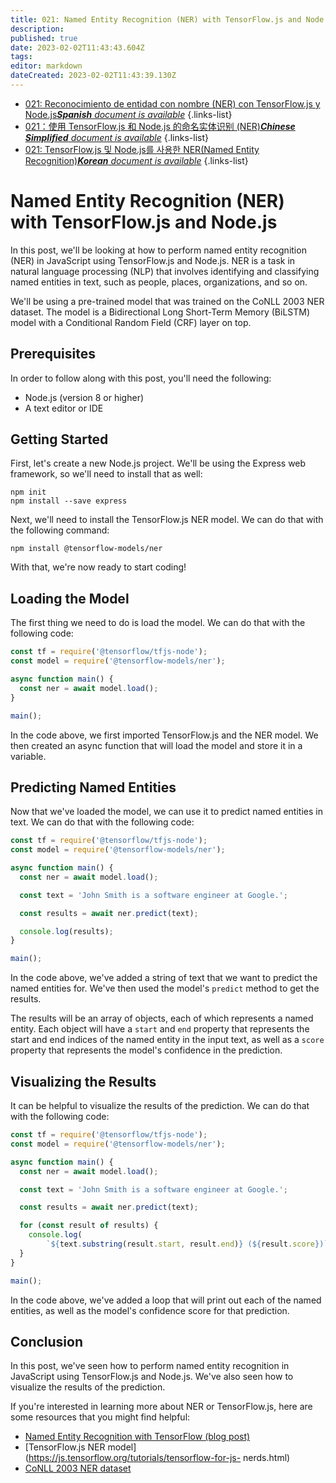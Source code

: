 ```yaml
---
title: 021: Named Entity Recognition (NER) with TensorFlow.js and Node.js
description: 
published: true
date: 2023-02-02T11:43:43.604Z
tags: 
editor: markdown
dateCreated: 2023-02-02T11:43:39.130Z
---
```


- [021: Reconocimiento de entidad con nombre (NER) con TensorFlow.js y Node.js***Spanish** document is available*](/es/Knowledge-base/TensorFlow-js/Learning/021-named-entity-recognition-ner-with-tensorflow-js-and-node-js)
{.links-list}
- [021：使用 TensorFlow.js 和 Node.js 的命名实体识别 (NER)***Chinese Simplified** document is available*](/zh/Knowledge-base/TensorFlow-js/Learning/021-named-entity-recognition-ner-with-tensorflow-js-and-node-js)
{.links-list}
- [021: TensorFlow.js 및 Node.js를 사용한 NER(Named Entity Recognition)***Korean** document is available*](/ko/Knowledge-base/TensorFlow-js/Learning/021-named-entity-recognition-ner-with-tensorflow-js-and-node-js)
{.links-list}


# Named Entity Recognition (NER) with TensorFlow.js and Node.js

In this post, we'll be looking at how to perform named entity recognition (NER) in JavaScript using TensorFlow.js and Node.js. NER is a task in natural language processing (NLP) that involves identifying and classifying named entities in text, such as people, places, organizations, and so on.

We'll be using a pre-trained model that was trained on the CoNLL 2003 NER dataset. The model is a Bidirectional Long Short-Term Memory (BiLSTM) model with a Conditional Random Field (CRF) layer on top.

## Prerequisites

In order to follow along with this post, you'll need the following:

- Node.js (version 8 or higher)
- A text editor or IDE

## Getting Started

First, let's create a new Node.js project. We'll be using the Express web framework, so we'll need to install that as well:

```
npm init
npm install --save express
```

Next, we'll need to install the TensorFlow.js NER model. We can do that with the following command:

```
npm install @tensorflow-models/ner
```

With that, we're now ready to start coding!

## Loading the Model

The first thing we need to do is load the model. We can do that with the following code:

```javascript
const tf = require('@tensorflow/tfjs-node');
const model = require('@tensorflow-models/ner');

async function main() {
  const ner = await model.load();
}

main();
```

In the code above, we first imported TensorFlow.js and the NER model. We then created an async function that will load the model and store it in a variable.

## Predicting Named Entities

Now that we've loaded the model, we can use it to predict named entities in text. We can do that with the following code:

```javascript
const tf = require('@tensorflow/tfjs-node');
const model = require('@tensorflow-models/ner');

async function main() {
  const ner = await model.load();

  const text = 'John Smith is a software engineer at Google.';

  const results = await ner.predict(text);

  console.log(results);
}

main();
```

In the code above, we've added a string of text that we want to predict the named entities for. We've then used the model's `predict` method to get the results.

The results will be an array of objects, each of which represents a named entity. Each object will have a `start` and `end` property that represents the start and end indices of the named entity in the input text, as well as a `score` property that represents the model's confidence in the prediction.

## Visualizing the Results

It can be helpful to visualize the results of the prediction. We can do that with the following code:

```javascript
const tf = require('@tensorflow/tfjs-node');
const model = require('@tensorflow-models/ner');

async function main() {
  const ner = await model.load();

  const text = 'John Smith is a software engineer at Google.';

  const results = await ner.predict(text);

  for (const result of results) {
    console.log(
        `${text.substring(result.start, result.end)} (${result.score})`);
  }
}

main();
```

In the code above, we've added a loop that will print out each of the named entities, as well as the model's confidence score for that prediction.

## Conclusion

In this post, we've seen how to perform named entity recognition in JavaScript using TensorFlow.js and Node.js. We've also seen how to visualize the results of the prediction.

If you're interested in learning more about NER or TensorFlow.js, here are some resources that you might find helpful:

- [Named Entity Recognition with TensorFlow (blog post)](https://blog.tensorflow.org/2018/12/named-entity-recognition-ner-tensorflow.html)
- [TensorFlow.js NER model](https://js.tensorflow.org/tutorials/tensorflow-for-js- nerds.html)
- [CoNLL 2003 NER dataset](https://www.clips.uantwerpen.be/conll2003/ner/)